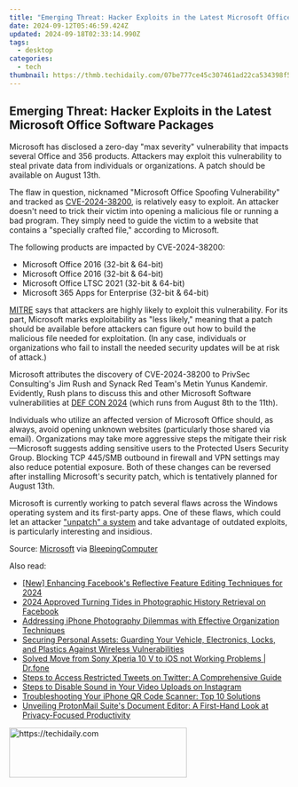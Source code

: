 ```yaml
---
title: "Emerging Threat: Hacker Exploits in the Latest Microsoft Office Software Packages"
date: 2024-09-12T05:46:59.424Z
updated: 2024-09-18T02:33:14.990Z
tags:
  - desktop
categories:
  - tech
thumbnail: https://thmb.techidaily.com/07be777ce45c307461ad22ca534398f5c53e5285da087031d4c184f1389088d2.jpg
---
```


## Emerging Threat: Hacker Exploits in the Latest Microsoft Office Software Packages

Microsoft has disclosed a zero-day "max severity" vulnerability that impacts several Office and 356 products. Attackers may exploit this vulnerability to steal private data from individuals or organizations. A patch should be available on August 13th.

 The flaw in question, nicknamed "Microsoft Office Spoofing Vulnerability" and tracked as [CVE-2024-38200](https://msrc.microsoft.com/update-guide/vulnerability/CVE-2024-38200), is relatively easy to exploit. An attacker doesn't need to trick their victim into opening a malicious file or running a bad program. They simply need to guide the victim to a website that contains a "specially crafted file," according to Microsoft.

 The following products are impacted by CVE-2024-38200:

* Microsoft Office 2016 (32-bit & 64-bit)
* Microsoft Office 2016 (32-bit & 64-bit)
* Microsoft Office LTSC 2021 (32-bit & 64-bit)
* Microsoft 365 Apps for Enterprise (32-bit & 64-bit)

[MITRE](https://cwe.mitre.org/data/definitions/200.html) says that attackers are highly likely to exploit this vulnerability. For its part, Microsoft marks exploitability as "less likely," meaning that a patch should be available before attackers can figure out how to build the malicious file needed for exploitation. (In any case, individuals or organizations who fail to install the needed security updates will be at risk of attack.)

 Microsoft attributes the discovery of CVE-2024-38200 to PrivSec Consulting's Jim Rush and Synack Red Team's Metin Yunus Kandemir. Evidently, Rush plans to discuss this and other Microsoft Software vulnerabilities at [DEF CON 2024](https://defcon.org/html/defcon-32/dc-32-speakers.html#54496) (which runs from August 8th to the 11th).

 Individuals who utilize an affected version of Microsoft Office should, as always, avoid opening unknown websites (particularly those shared via email). Organizations may take more aggressive steps the mitigate their risk—Microsoft suggests adding sensitive users to the Protected Users Security Group. Blocking TCP 445/SMB outbound in firewall and VPN settings may also reduce potential exposure. Both of these changes can be reversed after installing Microsoft's security patch, which is tentatively planned for August 13th.

 Microsoft is currently working to patch several flaws across the Windows operating system and its first-party apps. One of these flaws, which could let an attacker ["unpatch" a system](https://www.bleepingcomputer.com/news/microsoft/windows-update-downgrade-attack-unpatches-fully-updated-systems/) and take advantage of outdated exploits, is particularly interesting and insidious.

 Source: [Microsoft](https://msrc.microsoft.com/update-guide/vulnerability/CVE-2024-38200) via [BleepingComputer](https://www.bleepingcomputer.com/news/security/microsoft-discloses-office-zero-day-still-working-on-a-patch/)

<ins class="adsbygoogle"
     style="display:block"
     data-ad-format="autorelaxed"
     data-ad-client="ca-pub-7571918770474297"
     data-ad-slot="1223367746"></ins>

<ins class="adsbygoogle"
     style="display:block"
     data-ad-client="ca-pub-7571918770474297"
     data-ad-slot="8358498916"
     data-ad-format="auto"
     data-full-width-responsive="true"></ins>

<span class="atpl-alsoreadstyle">Also read:</span>
<div><ul>
<li><a href="https://facebook-video-recording.techidaily.com/new-enhancing-facebooks-reflective-feature-editing-techniques-for-2024/"><u>[New] Enhancing Facebook's Reflective Feature Editing Techniques for 2024</u></a></li>
<li><a href="https://facebook-video-recording.techidaily.com/2024-approved-turning-tides-in-photographic-history-retrieval-on-facebook/"><u>2024 Approved Turning Tides in Photographic History Retrieval on Facebook</u></a></li>
<li><a href="https://fox-that.techidaily.com/addressing-iphone-photography-dilemmas-with-effective-organization-techniques/"><u>Addressing iPhone Photography Dilemmas with Effective Organization Techniques</u></a></li>
<li><a href="https://some-skills.techidaily.com/securing-personal-assets-guarding-your-vehicle-electronics-locks-and-plastics-against-wireless-vulnerabilities/"><u>Securing Personal Assets: Guarding Your Vehicle, Electronics, Locks, and Plastics Against Wireless Vulnerabilities</u></a></li>
<li><a href="https://android-transfer.techidaily.com/solved-move-from-sony-xperia-10-v-to-ios-not-working-problems-drfone-by-drfone-transfer-from-android-transfer-from-android/"><u>Solved Move from Sony Xperia 10 V to iOS not Working Problems | Dr.fone</u></a></li>
<li><a href="https://some-skills.techidaily.com/steps-to-access-restricted-tweets-on-twitter-a-comprehensive-guide/"><u>Steps to Access Restricted Tweets on Twitter: A Comprehensive Guide</u></a></li>
<li><a href="https://some-skills.techidaily.com/steps-to-disable-sound-in-your-video-uploads-on-instagram/"><u>Steps to Disable Sound in Your Video Uploads on Instagram</u></a></li>
<li><a href="https://fox-that.techidaily.com/troubleshooting-your-iphone-qr-code-scanner-top-10-solutions/"><u>Troubleshooting Your iPhone QR Code Scanner: Top 10 Solutions</u></a></li>
<li><a href="https://some-skills.techidaily.com/unveiling-protonmail-suites-document-editor-a-first-hand-look-at-privacy-focused-productivity/"><u>Unveiling ProtonMail Suite's Document Editor: A First-Hand Look at Privacy-Focused Productivity</u></a></li>
</ul></div>

<!-- affiliate ads begin -->
<a href="https://25home.pxf.io/c/5597632/2148647/16836" target="_top" id="2148647">
  <img src="//a.impactradius-go.com/display-ad/16836-2148647" border="0" alt="https://techidaily.com" width="320" height="90"/>
</a>
<img height="0" width="0" src="https://25home.pxf.io/i/5597632/2148647/16836" style="position:absolute;visibility:hidden;" border="0" />
<!-- affiliate ads end -->

